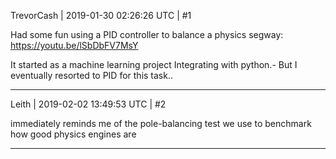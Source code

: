 TrevorCash | 2019-01-30 02:26:26 UTC | #1

Had some fun using a PID controller to balance a physics segway:
https://youtu.be/lSbDbFV7MsY

It started as a machine learning project Integrating with python.- But I eventually resorted to PID for this task..

-------------------------

Leith | 2019-02-02 13:49:53 UTC | #2

immediately reminds me of the pole-balancing test we use to benchmark how good physics engines are

-------------------------

